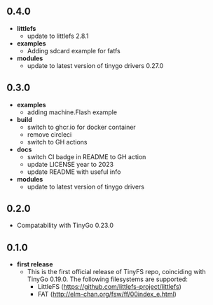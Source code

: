0.4.0
---
- **littlefs**
    - update to littlefs 2.8.1
- **examples**
    - Adding sdcard example for fatfs
- **modules**
    - update to latest version of tinygo drivers 0.27.0

0.3.0
---
- **examples**
    - adding machine.Flash example
- **build**
    - switch to ghcr.io for docker container
    - remove circleci
    - switch to GH actions
- **docs**
    - switch CI badge in README to GH action
    - update LICENSE year to 2023
    - update README with useful info
- **modules**
    - update to latest version of tinygo drivers

0.2.0
---
- Compatability with TinyGo 0.23.0


0.1.0
---
- **first release**
    - This is the first official release of TinyFS repo, coinciding with TinyGo 0.19.0. The following filesystems are supported:
        - LittleFS (https://github.com/littlefs-project/littlefs)
        - FAT (http://elm-chan.org/fsw/ff/00index_e.html)
